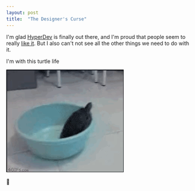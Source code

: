 ```yaml
---
layout: post
title:  "The Designer's Curse"
---
```


I'm glad [HyperDev](https://hyperdev.com) is finally out there, and I'm proud that people seem to really [like it](https://twitter.com/pketh/status/730902282917822466). But I also can't not see all the other things we need to do with it.

I'm with this turtle life

<img src="/images/2016/poorturtle.gif">

🐢